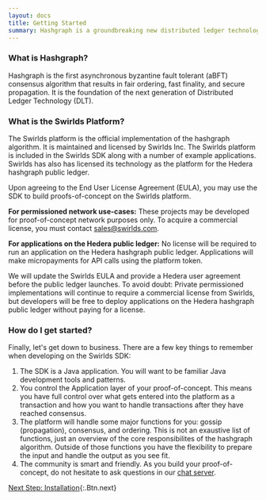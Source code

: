 ```yaml
---
layout: docs
title: Getting Started
summary: Hashgraph is a groundbreaking new distributed ledger technology.
---
```


### What is Hashgraph?

Hashgraph is the first asynchronous byzantine fault tolerant (aBFT) consensus algorithm that results in fair ordering, fast finality, and secure propagation. It is the foundation of the next generation of Distributed Ledger Technology (DLT).

### What is the Swirlds Platform?

The Swirlds platform is the official implementation of the hashgraph algorithm. It is maintained and licensed by Swirlds Inc. The Swirlds platform is included in the Swirlds SDK along with a number of example applications. Swirlds has also has licensed its technology as the platform for the Hedera hashgraph public ledger.

Upon agreeing to the End User License Agreement (EULA), you may use the SDK to build proofs-of-concept on the Swirlds platform.

**For permissioned network use-cases:** These projects may be developed for proof-of-concept network purposes only. To acquire a commercial license, you must contact [sales@swirlds.com](mailto:sales@swirlds.com).

**For applications on the Hedera public ledger:** No license will be required to run an application on the Hedera hashgraph public ledger. Applications will make micropayments for API calls using the platform token.

We will update the Swirlds EULA and provide a Hedera user agreement before the public ledger launches. To avoid doubt: Private permissioned implementations will continue to require a commercial license from Swirlds, but developers will be free to deploy applications on the Hedera hashgraph public ledger without paying for a license.

### How do I get started?

Finally, let's get down to business. There are a few key things to remember when developing on the Swirlds SDK:

1. The SDK is a Java application. You will want to be familiar Java development tools and patterns.
2. You control the Application layer of your proof-of-concept. This means you have full control over what gets entered into the platform as a transaction and how you want to handle transactions after they have reached consensus.
3. The platform will handle some major functions for you: gossip (propagation), consensus, and ordering. This is not an exaustive list of functions, just an overview of the core responsibilites of the hashgraph algorithm. Outside of those functions you have the flexibility to prepare the input and handle the output as you see fit.
4. The community is smart and friendly. As you build your proof-of-concept, do not hesitate to ask questions in our [chat server](https://hashgraph.com/discord).

[Next Step: Installation](/docs/installation){:.Btn.next}

